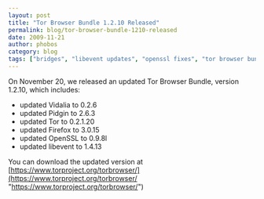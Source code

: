```yaml
---
layout: post
title: "Tor Browser Bundle 1.2.10 Released"
permalink: blog/tor-browser-bundle-1210-released
date: 2009-11-21
author: phobos
category: blog
tags: ["bridges", "libevent updates", "openssl fixes", "tor browser bundle", "vidalia updates"]
---
```


On November 20, we released an updated Tor Browser Bundle, version 1.2.10, which includes:

- updated Vidalia to 0.2.6
- updated Pidgin to 2.6.3
- updated Tor to 0.2.1.20
- updated Firefox to 3.0.15
- updated OpenSSL to 0.9.8l
- updated libevent to 1.4.13

You can download the updated version at [https://www.torproject.org/torbrowser/](https://www.torproject.org/torbrowser/ "https://www.torproject.org/torbrowser/")

